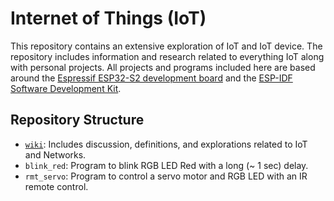 # Internet of Things (IoT)

This repository contains an extensive exploration of IoT and IoT device. The repository includes information and research related to everything IoT along with personal projects. All projects and programs included here are based around the [Espressif ESP32-S2 development board](https://docs.espressif.com/projects/esp-idf/en/latest/esp32s2/hw-reference/esp32s2/user-guide-devkitm-1-v1.html) and the [ESP-IDF Software Development Kit](https://www.espressif.com/en/products/sdks/esp-idf).

## Repository Structure
* [`wiki`](https://github.com/arshnooramin/internetofthings/wiki): Includes discussion, definitions, and explorations related to IoT and Networks.
* `blink_red`: Program to blink RGB LED Red with a long (~ 1 sec) delay.
* `rmt_servo`: Program to control a servo motor and RGB LED with an IR remote control.
